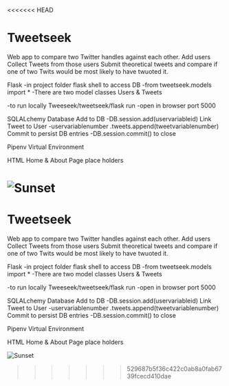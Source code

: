 <<<<<<< HEAD
# Tweetseek
Web app to compare two Twitter handles against each other.
Add users
Collect Tweets from those users
Submit theoretical tweets and compare if one of two Twits
would be most likely to have twuoted it.

Flask
-in project folder flask shell to access DB
-from tweetseek.models import *
-There are two model classes Users & Tweets

-to run locally Tweeseek/tweetseek/flask run
-open in browser port 5000


SQLALchemy Database
Add to DB
-DB.session.add(uservariableid)
Link Tweet to User
-uservariablenumber .tweets.append(tweetvariablenumber)
Commit to persist DB entries
-DB.session.commit() to close

Pipenv Virtual Environment

HTML
Home & About Page place holders

![Sunset](sunset.gif)
=======
# Tweetseek
Web app to compare two Twitter handles against each other.
Add users
Collect Tweets from those users
Submit theoretical tweets and compare if one of two Twits
would be most likely to have twuoted it.

Flask
-in project folder flask shell to access DB
-from tweetseek.models import *
-There are two model classes Users & Tweets

-to run locally Tweeseek/tweetseek/flask run
-open in browser port 5000


SQLALchemy Database
Add to DB
-DB.session.add(uservariableid)
Link Tweet to User
-uservariablenumber .tweets.append(tweetvariablenumber)
Commit to persist DB entries
-DB.session.commit() to close

Pipenv Virtual Environment

HTML
Home & About Page place holders

![Sunset](sunset.gif)
>>>>>>> 529687b5f36c422c0ab8a0fab6739fcecd410dae
